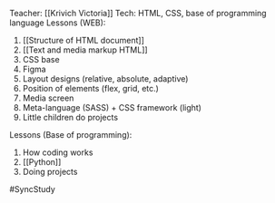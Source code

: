 Teacher: [[Krivich Victoria]]
Tech: HTML, CSS, base of programming language
Lessons (WEB):
1. [[Structure of HTML document]]
2. [[Text and media markup HTML]]
3. CSS base
4. Figma
5. Layout designs (relative, absolute, adaptive)
6. Position of elements (flex, grid, etc.)
7. Media screen
8. Meta-language (SASS) + CSS framework (light)
9. Little children do projects

Lessons (Base of programming):
1. How coding works
2. [[Python]]
3. Doing projects

#SyncStudy